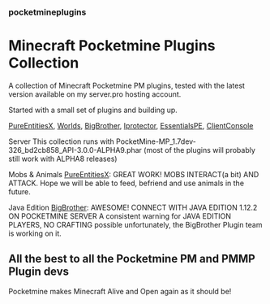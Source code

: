 ### pocketmineplugins

# Minecraft Pocketmine Plugins Collection

A collection of Minecraft Pocketmine PM plugins, tested with the latest version available on my server.pro hosting account.

Started with a small set of plugins and building up.  

[PureEntitiesX](https://github.com/RevivalPMMP/PureEntitiesX/issues), [Worlds](https://github.com/survanetwork/Worlds/issues), [BigBrother](https://github.com/BigBrotherTeam/BigBrother/issues), [Iprotector](https://github.com/DerddyDert/iProtector-v4.0/network), [EssentialsPE](https://github.com/LegendOfMCPE/EssentialsPE), [ClientConsole](https://github.com/dktapps/ClientConsole)

Server
This collection runs with PocketMine-MP_1.7dev-326_bd2cb858_API-3.0.0-ALPHA9.phar 
(most of the plugins will probably still work with ALPHA8 releases)

Mobs & Animals
[PureEntitiesX](https://github.com/RevivalPMMP/PureEntitiesX/issues): GREAT WORK! MOBS INTERACT(a bit) AND ATTACK.
Hope we will be able to feed, befriend and use animals in the future. 

Java Edition
[BigBrother](https://github.com/BigBrotherTeam/BigBrother): AWESOME! CONNECT WITH JAVA EDITION 1.12.2 ON POCKETMINE SERVER
A consistent warning for JAVA EDITION PLAYERS, NO CRAFTING possible unfortunately, the BigBrother Plugin team is working on it. 


## All the best to all the Pocketmine PM and PMMP Plugin devs
Pocketmine makes Minecraft Alive and Open again as it should be! 